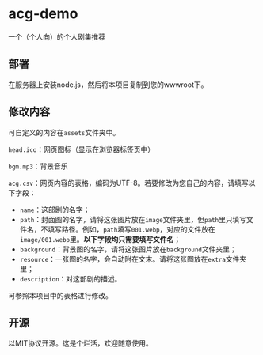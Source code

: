 # acg-demo
一个（个人向）的个人剧集推荐



## 部署

在服务器上安装node.js，然后将本项目复制到您的wwwroot下。



## 修改内容

可自定义的内容在`assets`文件夹中。

`head.ico`：网页图标（显示在浏览器标签页中）

`bgm.mp3`：背景音乐

`acg.csv`：网页内容的表格，编码为UTF-8。若要修改为您自己的内容，请填写以下字段：

- `name`：这部剧的名字；
- `path`：封面图的名字，请将这张图片放在`image`文件夹里，但`path`里只填写文件名，不填写路径。例如，`path`填写`001.webp`，对应的文件放在`image/001.webp`里。**以下字段均只需要填写文件名**；
- `background`：背景图的名字，请将这张图片放在`background`文件夹里；
- `resource`：一张图的名字，会自动附在文末。请将这张图放在`extra`文件夹里；
- `description`：对这部剧的描述。

可参照本项目中的表格进行修改。



## 开源

以MIT协议开源。这是个烂活，欢迎随意使用。
